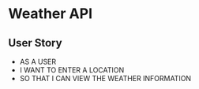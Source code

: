 # Weather API

## User Story 
* AS A USER
* I WANT TO ENTER A LOCATION
* SO THAT I CAN VIEW THE WEATHER INFORMATION
